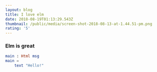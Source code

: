 ```yaml
---
layout: blog
title: I love elm
date: 2018-08-19T01:13:29.543Z
thumbnail: /public/media/screen-shot-2018-08-13-at-1.44.51-pm.png
rating: '5'
---
```

### Elm is great

```elm
main : Html msg
main =
    text "Hello!"
```
